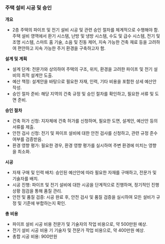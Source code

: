 ### 주택 설비 시공 및 승인 
 **개요**
- 2층 주택의 파이프 및 전기 설비 시공 및 관련 승인 절차를 체계적으로 수행해야 함. 주택 설비 영역에서 환기 시스템, 난방 및 냉방 시스템, 수도 및 급수 시스템, 전기 및 조명 시스템, 스마트 홈 기술, 소음 및 진동 제어, 지속 가능한 건축 재료 등을 고려하여 편안하고 지속 가능한 주거 환경을 구축하고자 함.

**설계 및 계획**
- 설계 단계: 전문가와 상의하여 주택의 구조, 위치, 환경을 고려한 파이프 및 전기 설비의 최적 설계안 도출.
- 예산 책정: 설계안을 바탕으로 필요한 자재, 인력, 기타 비용을 포함한 상세 예산안 작성.
- 승인 절차 준비: 해당 지역의 건축 규정 및 승인 절차를 확인하고, 필요한 서류 및 도면 준비.

**승인 절차**
- 건축 허가 신청: 지자체에 건축 허가를 신청하며, 필요한 도면, 설계안, 예산안 등의 서류를 제출.
- 안전 검사 신청: 전기 및 파이프 설비에 대한 안전 검사를 신청하고, 관련 규정 준수 여부를 검증받음.
- 환경 영향 평가: 필요한 경우, 환경 영향 평가를 실시하여 주변 환경에 미치는 영향을 최소화.

 **시공**
- 자재 구매 및 인력 배치: 승인된 예산안에 따라 필요한 자재를 구매하고, 전문가 및 기술자를 배치.
- 시공 진행: 파이프 및 전기 설비에 대한 시공을 단계적으로 진행하며, 정기적인 진행 상황 점검을 통해 품질 관리.
- 안전 및 품질 검증: 시공 완료 후, 안전 검사 및 품질 검증을 실시하여 모든 설비가 규정 및 기준에 부합하는지 확인.

**총 비용**
- 파이프 설비 시공 비용 전문가 및 기술자의 작업 비용으로, 약 500만원 예상.
- 전기 설비 시공 비용 기 기술자 및 전문가 작업 비용으로, 약 400만원 예상.
- 총합 시공 비용: 900만원